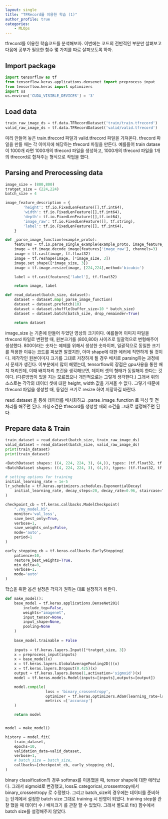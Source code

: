 ```yaml
---
layout: single
title: "TFRecord를 이용한 학습 (1)"
author_profile: true
categories:
    - MLOps
---
```


tfrecord를 이용한 학습코드를 분석해보자.  이번에는 코드의 전반적인 부분만 살펴보고 다음에 공부가 필요한 함수 몇 가지를 따로 살펴보도록 하자. 

## Import package

```python
import tensorflow as tf
from tensorflow.keras.applications.densenet import preprocess_input
from tensorflow.keras import optimizers
import os
os.environ['CUDA_VISIBLE_DEVICES'] = '3'
```



## Load data

```python
train_raw_image_ds = tf.data.TFRecordDataset('train/train.tfrecord')
valid_raw_image_ds = tf.data.TFRecordDataset('valid/valid.tfrecord')
```

미리 만들어 놓은 train.tfrecord  파일과 valid.tfrecord 파일을 가져온다. tfrecord 파일을 만들 때는 각 이미지에 해당하는 tfrecord 파일을 만든다. 예를들어 train datase이 1000개 라면 1000개의 tfrecord 파일을 생성하고, 1000개의 tfrecord 파일을 1개의 tfrecord로 합쳐주는 형식으로 작업을 했다.



## Parsing and Prerocessing data

```python
image_size = (800,800)
tratget_size = (224,224)
batch_size = 4

image_feature_description = {
        'height': tf.io.FixedLenFeature([],tf.int64),
        'width': tf.io.FixedLenFeature([],tf.int64),
        'depth': tf.io.FixedLenFeature([],tf.int64),
        'image_raw': tf.io.FixedLenFeature([], tf.string),
        'label': tf.io.FixedLenFeature([], tf.int64),
    }

def _parse_image_function(example_proto):
    features = tf.io.parse_single_example(example_proto, image_feature_description)
    image = tf.image.decode_image(features['image_raw'], channels=3)
    image = tf.cast(image, tf.float32)
    image = tf.reshape(image, [*image_size, 3])
    image.set_shape([*image_size, 3])
    image = tf.image.resize(image, [224,224],method='bicubic')

    label = tf.cast(features['label'], tf.float32)

    return image, label

def read_dataset(batch_size, dataset):
    dataset = dataset.map(_parse_image_function)
    dataset = dataset.prefetch(10)
    dataset = dataset.shuffle(buffer_size=10 * batch_size)
    dataset = dataset.batch(batch_size, drop_remainder=True)

    return dataset
```

image_size 는 기존에 만들어 두었던 영상의 크기이다.  예를들어 이미지 파일을 tfrecord 파일로 변환할 때, 원본크기를 (800,800) 사이즈로 일괄적으로 변형해주어 생성했다. 800이라는 숫자는 예제를 위해서 생성한 숫자이며, 일괄적으로 동일한 크기를 적용한 이유는 코드를 짜보면 알겠지만, 아마 shape에 대한 에러에 직면하게 될 것이다. 제각각인 원본이미지 크기를 그대로 저장하게 될 경우 배치로 parsing하는 과정에서 문제가 생긴다. 이부분에서 많이 헤맸는데,  tensorflow의 장점은 gpu사용을 통한 배치 처리인데, 이때 배치처리 조건을 생각해보면, 데이터 셋의 형태가 동일해야 한다는 것이다. (다른방법이 있을 지는 모르겠으나 개인적으로는 그렇게 생각한다.) 그래서 위의 소스로는 각각의 데이터 셋에 대한 height, width 값을 가져올 수 없다. 그렇기 때문에 tfrecord 파일을 생성할 때, 동일한 크기로 resize 하여 저장하길 바란다.

read_dataset 을 통해 데이터를 배치화하고 _parse_image_function 로 파싱 및 전처리를 해주면 된다. 파싱조건은 tfrecord를 생성할 때의 조건을 그대로 설정해주면 된다.



## Prepare data & Train

```python
train_dataset = read_dataset(batch_size, train_raw_image_ds)
valid_dataset = read_dataset(batch_size, valid_raw_image_ds)
print(train_dataset)
print(train_dataset)
```

```python
<BatchDataset shapes: ((4, 224, 224, 3), (4,)), types: (tf.float32, tf.float32)>
<BatchDataset shapes: ((4, 224, 224, 3), (4,)), types: (tf.float32, tf.float32)>
```



```python
# setting options for training
initial_learning_rate = 1e-5
lr_schedule = tf.keras.optimizers.schedules.ExponentialDecay(
    initial_learning_rate, decay_steps=20, decay_rate=0.96, staircase=True
)

checkpoint_cb = tf.keras.callbacks.ModelCheckpoint(
    "./my_model.h5",
    monitor='val_loss',
    save_best_only=True,
    verbose=1,
    save_weights_only=False,
    mode='auto',
    period=1
)

early_stopping_cb = tf.keras.callbacks.EarlyStopping(
    patience=10,
    restore_best_weights=True,
    min_delta=0,
    verbose=1,
    mode='auto'
)
```

학습을 위한 옵션 설정은 각자가 원하는 대로 설정하기 바란다.



```python
def make_model():
    base_model = tf.keras.applications.DenseNet201(
        include_top=False,
        weights="imagenet",
        input_tensor=None,
        input_shape=None,
        pooling=None
    )
    
    base_model.trainable = False
    
    inputs = tf.keras.layers.Input([*tratget_size, 3])
    x = preprocess_input(inputs)
    x = base_model(x)
    x = tf.keras.layers.GlobalAveragePooling2D()(x)
    x = tf.keras.layers.Dropout(0.425)(x)
    output = tf.keras.layers.Dense(1,activation='sigmoid')(x)
    model = tf.keras.models.Model(inputs=[inputs],outputs=[output])

    model.compile(
                  loss = 'binary_crossentropy',
                  optimizer = tf.keras.optimizers.Adam(learning_rate=lr_schedule),
                  metrics =['accuracy']
    )

    return model


model = make_model()

history = model.fit(
    train_dataset,
    epochs=10,
    validation_data=valid_dataset,
    verbose=1,
    # batch_size = batch_size,
    callbacks=[checkpoint_cb, early_stopping_cb],
)
```

binary classification의 경우 softmax를 이용했을 때, tensor shape에 대한 에러났다. 그래서 sigmoid로 변경했고,  loss도 categorical_crossentropy에서 binary_crossentropy 로 수정했다. 그리고 batch_size의 경우에는 데이터를 준비하는 단계에서 설정한 batch size 그대로 training 시 반영이 되었다. training step을 관찰 했을 때 데이터 수 / 배치크기 를 관찰 할 수 있었다. 그래서 별도로 fit() 함수에서 batch size를 설정해주지 않았다. 



